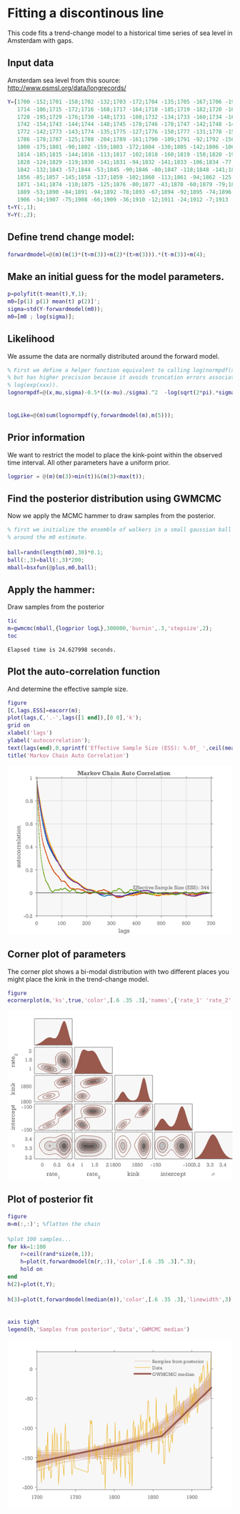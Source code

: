 Fitting a discontinous line
=======================================

This code fits a trend-change model to a historical time series of sea level in Amsterdam with gaps.



Input data
----------------------------------------------------------

Amsterdam sea level from this source: http://www.psmsl.org/data/longrecords/

```matlab
Y=[1700 -152;1701 -158;1702 -132;1703 -172;1704 -135;1705 -167;1706 -192;1707 -153;1708 -149;1709 -187;1710 -168;1711 -140;1712 -129;1713 -151;
   1714 -106;1715 -172;1716 -168;1717 -164;1718 -185;1719 -182;1720 -109;1721 -146;1722 -141;1723 -99;1724 -145;1725 -166;1726 -108;1727 -136;
   1728 -195;1729 -176;1730 -148;1731 -108;1732 -134;1733 -160;1734 -165;1735 -181;1736 -109;1737 -92;1738 -152;1739 -123;1740 -124;1741 -122;
   1742 -154;1743 -144;1744 -148;1745 -178;1746 -178;1747 -142;1748 -147;1749 -167;1766 -175;1767 -111;1768 -160;1769 -86;1770 -94;1771 -87;
   1772 -142;1773 -143;1774 -135;1775 -127;1776 -150;1777 -131;1778 -155;1779 -131;1780 -130;1781 -134;1782 -160;1783 -157;1784 -173;1785 -178;
   1786 -178;1787 -125;1788 -204;1789 -161;1790 -109;1791 -92;1792 -150;1793 -154;1794 -118;1795 -121;1796 -157;1797 -134;1798 -135;1799 -177;
   1800 -175;1801 -90;1802 -159;1803 -172;1804 -130;1805 -142;1806 -106;1807 -105;1808 -183;1809 -151;1810 -128;1811 -137;1812 -141;1813 -150;
   1814 -185;1815 -144;1816 -113;1817 -102;1818 -160;1819 -158;1820 -194;1821 -123;1822 -125;1823 -198;1824 -97;1825 -87;1826 -126;1827 -97;
   1828 -124;1829 -119;1830 -141;1831 -94;1832 -141;1833 -106;1834 -77;1835 -105;1836 -96;1837 -88;1838 -117;1839 -114;1840 -111;1841 -85;
   1842 -132;1843 -57;1844 -53;1845 -90;1846 -80;1847 -118;1848 -141;1849 -101;1850 -91;1851 -102;1852 -97;1853 -113;1854 -49;1855 -111;
   1856 -85;1857 -145;1858 -137;1859 -102;1860 -113;1861 -94;1862 -125;1863 -121;1864 -161;1865 -157;1866 -93;1867 -58;1868 -91;1869 -75;1870 -129;
   1871 -141;1874 -110;1875 -125;1876 -80;1877 -43;1878 -60;1879 -79;1880 -31;1881 -64;1882 -74;1883 -58;1884 -54;1885 -75;1886 -88;1887 -64;1888 -86;
   1889 -53;1890 -84;1891 -94;1892 -78;1893 -67;1894 -92;1895 -74;1896 -81;1897 -82;1898 -32;1899 -36;1900 -67;1901 -45;1902 -62;1903 -25;1904 -58;1905 -32;
   1906 -34;1907 -75;1908 -66;1909 -36;1910 -12;1911 -24;1912 -7;1913 -22;1914 0;1915 7;1916 -5;1917 -37;1918 -44;1919 -38;1920 14;1921 -10;1922 -16;1923 -38;1925 29];
t=Y(:,1);
Y=Y(:,2);
```


Define trend change model:
----------------------------------------------------------

```matlab
forwardmodel=@(m)(m(1)*(t<m(3))+m(2)*(t>m(3))).*(t-m(3))+m(4);
```


Make an initial guess for the model parameters.
----------------------------------------------------------

```matlab
p=polyfit(t-mean(t),Y,1);
m0=[p(1) p(1) mean(t) p(2)]';
sigma=std(Y-forwardmodel(m0));
m0=[m0 ; log(sigma)];
```


Likelihood
----------------------------------------------------------

We assume the data are normally distributed around the forward model.

```matlab
% First we define a helper function equivalent to calling log(normpdf(x,mu,sigma))
% but has higher precision because it avoids truncation errors associated with calling
% log(exp(xxx)).
lognormpdf=@(x,mu,sigma)-0.5*((x-mu)./sigma).^2  -log(sqrt(2*pi).*sigma);


logLike=@(m)sum(lognormpdf(y,forwardmodel(m),m(5)));
```


Prior information
----------------------------------------------------------

We want to restrict the model to place the kink-point within the observed time interval. All other parameters have a uniform prior.

```matlab
logprior = @(m)(m(3)>min(t))&(m(3)<max(t));
```


Find the posterior distribution using GWMCMC
----------------------------------------------------------

Now we apply the MCMC hammer to draw samples from the posterior.

```matlab
% first we initialize the ensemble of walkers in a small gaussian ball
% around the m0 estimate.

ball=randn(length(m0),30)*0.1;
ball(:,3)=ball(:,3)*200;
mball=bsxfun(@plus,m0,ball);
```


Apply the hammer:
----------------------------------------------------------

Draw samples from the posterior

```matlab
tic
m=gwmcmc(mball,{logprior logL},300000,'burnin',.3,'stepsize',2);
toc
```

```
Elapsed time is 24.627998 seconds.

```
    

Plot the auto-correlation function
----------------------------------------------------------

And determine the effective sample size.

```matlab
figure
[C,lags,ESS]=eacorr(m);
plot(lags,C,'.-',lags([1 end]),[0 0],'k');
grid on
xlabel('lags')
ylabel('autocorrelation');
text(lags(end),0,sprintf('Effective Sample Size (ESS): %.0f_ ',ceil(mean(ESS))),'verticalalignment','bottom','horizontalalignment','right')
title('Markov Chain Auto Correlation')
```

![IMAGE](ex_breakfit_01.png)


Corner plot of parameters
----------------------------------------------------------

The corner plot shows a bi-modal distribution with two different places you might place the kink in the trend-change model.

```matlab
figure
ecornerplot(m,'ks',true,'color',[.6 .35 .3],'names',{'rate_1' 'rate_2' 'kink' 'intercept' '\sigma'})
```

![IMAGE](ex_breakfit_02.png)


Plot of posterior fit
----------------------------------------------------------

```matlab
figure
m=m(:,:)'; %flatten the chain

%plot 100 samples...
for kk=1:100
    r=ceil(rand*size(m,1));
    h=plot(t,forwardmodel(m(r,:)),'color',[.6 .35 .3].^.3);
    hold on
end
h(2)=plot(t,Y);

h(3)=plot(t,forwardmodel(median(m)),'color',[.6 .35 .3],'linewidth',3);


axis tight
legend(h,'Samples from posterior','Data','GWMCMC median')
```

![IMAGE](ex_breakfit_03.png)
